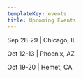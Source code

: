 ```yaml
---
templateKey: events
title: Upcoming Events
---
```

Sep 28-29 | Chicago, IL 

Oct 12-13  |  Phoenix, AZ

Oct 19-20 | Hemet, CA


